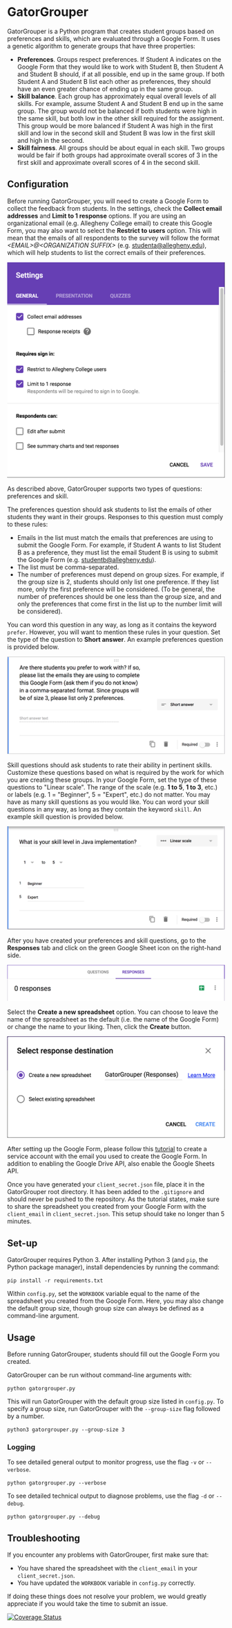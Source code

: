 # GatorGrouper

GatorGrouper is a Python program that creates student groups based on preferences and skills, which are evaluated through a Google Form. It uses a genetic algorithm to generate groups that have three properties:

- **Preferences**. Groups respect preferences. If Student A indicates on the Google Form that they would like to work with Student B, then Student A and Student B should, if at all possible, end up in the same group. If both Student A and Student B list each other as preferences, they should have an even greater chance of ending up in the same group.
- **Skill balance**. Each group has approximately equal overall levels of all skills. For example, assume Student A and Student B end up in the same group. The group would not be balanced if both students were high in the same skill, but both low in the other skill required for the assignment. This group would be more balanced if Student A was high in the first skill and low in the second skill and Student B was low in the first skill and high in the second.
- **Skill fairness**. All groups should be about equal in each skill. Two groups would be fair if both groups had approximate overall scores of 3 in the first skill and approximate overall scores of 4 in the second skill.

## Configuration

Before running GatorGrouper, you will need to create a Google Form to collect the feedback from students. In the settings, check the **Collect email addresses** and **Limit to 1 response** options. If you are using an organizational email (e.g. Allegheny College email) to create this Google Form, you may also want to select the **Restrict to <ORGANIZATION NAME> users** option. This will mean that the emails of all respondents to the survey will follow the format *\<EMAIL>@\<ORGANIZATION SUFFIX>* (e.g. studenta@allegheny.edu), which will help students to list the correct emails of their preferences.

![settings](img/settings.png "Settings")

As described above, GatorGrouper supports two types of questions: preferences and skill.

The preferences question should ask students to list the emails of other students they want in their groups. Responses to this question must comply to these rules:
- Emails in the list must match the emails that preferences are using to submit the Google Form. For example, if Student A wants to list Student B as a preference, they must list the email Student B is using to submit the Google Form (e.g. studentb@allegheny.edu).
- The list must be comma-separated.
- The number of preferences must depend on group sizes. For example, if the group size is 2, students should only list one preference. If they list more, only the first preference will be considered. (To be general, the number of preferences should be one less than the group size, and and only the preferences that come first in the list up to the number limit will be considered).

You can word this question in any way, as long as it contains the keyword `prefer`. However, you will want to mention these rules in your question. Set the type of the question to **Short answer**. An example preferences question is provided below.

![preference-question](img/preferences.png "Preferences question")

Skill questions should ask students to rate their ability in pertinent skills. Customize these questions based on what is required by the work for which you are creating these groups.  In your Google Form, set the type of these questions to "Linear scale". The range of the scale (e.g. **1 to 5**, **1 to 3**, etc.) or labels (e.g. 1 = "Beginner", 5 = "Expert", etc.) do not matter. You may have as many skill questions as you would like. You can word your skill questions in any way, as long as they contain the keyword `skill`. An example skill question is provided below.

![skill-question](img/skill.png "Skill question")

After you have created your preferences and skill questions, go to the **Responses** tab and click on the green Google Sheet icon on the right-hand side.

![responses-tab](img/responses-tab.png "Responses tab")

Select the **Create a new spreadsheet** option. You can choose to leave the name of the spreadsheet as the default (i.e. the name of the Google Form) or change the name to your liking. Then, click the **Create** button.

![create-spreadsheet](img/create-spreadsheet.png "Create spreadsheet")

After setting up the Google Form, please follow this [tutorial](https://www.twilio.com/blog/2017/02/an-easy-way-to-read-and-write-to-a-google-spreadsheet-in-python.html) to create a service account with the email you used to create the Google Form. In addition to enabling the Google Drive API, also enable the Google Sheets API.

Once you have generated your `client_secret.json` file, place it in the GatorGrouper root directory. It has been added to the `.gitignore` and should never be pushed to the repository. As the tutorial states, make sure to share the spreadsheet you created from your Google Form with the `client_email` in `client_secret.json`. This setup should take no longer than 5 minutes.

## Set-up

GatorGrouper requires Python 3. After installing Python 3 (and `pip`, the Python package manager), install dependencies by running the command:

```shell
pip install -r requirements.txt
```

Within `config.py`, set the `WORKBOOK` variable equal to the name of the spreadsheet you created from the Google Form. Here, you may also change the default group size, though group size can always be defined as a command-line argument.

## Usage

Before running GatorGrouper, students should fill out the Google Form you created.

GatorGrouper can be run without command-line arguments with:

```shell
python gatorgrouper.py
```

This will run GatorGrouper with the default group size listed in `config.py`. To specify a group size, run GatorGrouper with the `--group-size` flag followed by a number.

```shell
python3 gatorgrouper.py --group-size 3
```

### Logging

To see detailed general output to monitor progress, use the flag `-v` or
`--verbose`.

```shell
python gatorgrouper.py --verbose
```

To see detailed technical output to diagnose problems, use the flag `-d` or
`--debug`.

```shell
python gatorgrouper.py --debug
```

## Troubleshooting

If you encounter any problems with GatorGrouper, first make sure that:

- You have shared the spreadsheet with the `client_email` in your `client_secret.json`.
- You have updated the `WORKBOOK` variable in `config.py` correctly.

If doing these things does not resolve your problem, we would greatly appreciate if you would take the time to submit an issue.

[![Coverage Status](https://coveralls.io/repos/github/GatorGrouper/gatorgrouper/badge.svg?branch=master)](https://coveralls.io/github/GatorGrouper/gatorgrouper?branch=master)

